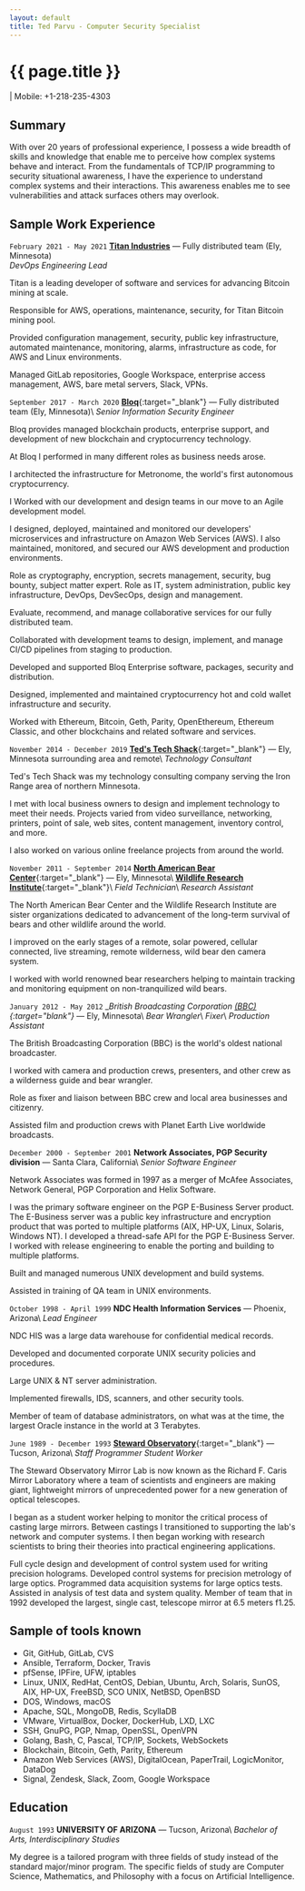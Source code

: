 ```yaml
---
layout: default
title: Ted Parvu - Computer Security Specialist
---
```

# {{ page.title }}

<div id="webaddress">
  <ted@tedstechshack.com> |
  Mobile: +1-218-235-4303
</div>

## Summary

With over 20 years of professional experience, I possess a wide breadth of skills and knowledge that enable me to perceive how complex systems behave and interact.
From the fundamentals of TCP/IP programming to security situational awareness, I have the experience to understand complex systems and their interactions.
This awareness enables me to see vulnerabilities and attack surfaces others may overlook.

## Sample Work Experience

`February 2021 - May 2021`
[__Titan Industries__](https://titan.io) &mdash; Fully distributed team (Ely, Minnesota)<br>
_DevOps Engineering Lead_

Titan is a leading developer of software and services for advancing Bitcoin mining at scale.

Responsible for AWS, operations, maintenance, security, for Titan Bitcoin mining pool.

Provided configuration management, security, public key infrastructure, automated maintenance, monitoring, alarms, infrastructure as code, for AWS and Linux environments.

Managed GitLab repositories, Google Workspace, enterprise access management, AWS, bare metal servers, Slack, VPNs.

`September 2017 - March 2020`
[__Bloq__](https://bloq.com){:target="_blank"} &mdash; Fully distributed team (Ely, Minnesota)\\
_Senior Information Security Engineer_

Bloq provides managed blockchain products, enterprise support, and development of new blockchain and cryptocurrency technology.

At Bloq I performed in many different roles as business needs arose.

I architected the infrastructure for Metronome, the world's first autonomous cryptocurrency.

I Worked with our development and design teams in our move to an Agile development model.

I designed, deployed, maintained and monitored our developers' microservices and infrastructure on Amazon Web Services (AWS).
I also maintained, monitored, and secured our AWS development and production environments.

Role as cryptography, encryption, secrets management, security, bug bounty, subject matter expert.
Role as IT, system administration, public key infrastructure, DevOps, DevSecOps, design and management.

Evaluate, recommend, and manage collaborative services for our fully distributed team.

Collaborated with development teams to design, implement, and manage CI/CD pipelines from staging to production.

Developed and supported Bloq Enterprise software, packages, security and distribution.

Designed, implemented and maintained cryptocurrency hot and cold wallet infrastructure and security.

Worked with Ethereum, Bitcoin, Geth, Parity, OpenEthereum, Ethereum Classic, and other blockchains and related software and services.

`November 2014 - December 2019`
[__Ted's Tech Shack__](https://tedstechshack.com){:target="_blank"} &mdash; Ely, Minnesota surrounding area and remote\\
_Technology Consultant_

Ted's Tech Shack was my technology consulting company serving the Iron Range area of northern Minnesota.

I met with local business owners to design and implement technology to meet their needs.
Projects varied from video surveillance, networking, printers, point of sale, web sites, content management, inventory control, and more.

I also worked on various online freelance projects from around the world.

`November 2011 - September 2014`
[__North American Bear Center__](https://bear.org){:target="_blank"} &mdash; Ely, Minnesota\\
[__Wildlife Research Institute__](https://bearstudy.org){:target="_blank"}\\
_Field Technician_\\
_Research Assistant_

The North American Bear Center and the Wildlife Research Institute are sister organizations dedicated to advancement of the long-term survival of bears and other wildlife around the world.

I improved on the early stages of a remote, solar powered, cellular connected, live streaming, remote wilderness, wild bear den camera system.

I worked with world renowned bear researchers helping to maintain tracking and monitoring equipment on non-tranquilized wild bears.

`January 2012 - May 2012`
__British Broadcasting Corporation [(BBC)](https://www.bbc.co.uk/aboutthebbc/){:target="_blank"}__ &mdash; Ely, Minnesota\\
_Bear Wrangler_\\
_Fixer_\\
_Production Assistant_

The British Broadcasting Corporation (BBC) is the world's oldest national broadcaster.

I worked with camera and production crews, presenters, and other crew as a wilderness guide and bear wrangler.

Role as fixer and liaison between BBC crew and local area businesses and citizenry.

Assisted film and production crews with Planet Earth Live worldwide broadcasts.

`December 2000 - September 2001`
__Network Associates, PGP Security division__ &mdash;  Santa Clara, California\\
_Senior Software Engineer_

Network Associates was formed in 1997 as a merger of McAfee Associates, Network General, PGP Corporation and Helix Software.

I was the primary software engineer on the PGP E-Business Server product.
The E-Business server was a public key infrastructure and encryption product that was ported to multiple platforms (AIX, HP-UX, Linux, Solaris, Windows NT).
I developed a thread-safe API for the PGP E-Business Server.
I worked with release engineering to enable the porting and building to multiple platforms.

Built and managed numerous UNIX development and build systems.

Assisted in training of QA team in UNIX environments.

`October 1998 - April 1999`
__NDC Health Information Services__ &mdash;  Phoenix, Arizona\\
_Lead Engineer_

NDC HIS was a large data warehouse for confidential medical records.

Developed and documented corporate UNIX security policies and procedures.

Large UNIX & NT server administration.

Implemented firewalls, IDS, scanners, and other security tools.

Member of team of database administrators, on what was at the time, the largest Oracle instance in the world at 3 Terabytes.

`June 1989 - December 1993`
[__Steward Observatory__](https://mirrorlab.arizona.edu/){:target="_blank"} &mdash; Tucson, Arizona\\
_Staff Programmer_
_Student Worker_

The Steward Observatory Mirror Lab is now known as the Richard F. Caris Mirror Laboratory where a team of scientists and engineers are making giant, lightweight mirrors of unprecedented power for a new generation of optical telescopes.

I began as a student worker helping to monitor the critical process of casting large mirrors.
Between castings I transitioned to supporting the lab's network and computer systems.
I then began working with research scientists to bring their theories into practical engineering applications.

Full cycle design and development of control system used for writing precision holograms.
Developed control systems for precision metrology of large optics.
Programmed data acquisition systems for large optics tests.
Assisted in analysis of test data and system quality.
Member of team that in 1992 developed the largest, single cast, telescope mirror at 6.5 meters f1.25.

## Sample of tools known

* Git, GitHub, GitLab, CVS
* Ansible, Terraform, Docker, Travis
* pfSense, IPFire, UFW, iptables
* Linux, UNIX, RedHat, CentOS, Debian, Ubuntu, Arch, Solaris, SunOS, AIX, HP-UX, FreeBSD, SCO UNIX, NetBSD, OpenBSD
* DOS, Windows, macOS
* Apache, SQL, MongoDB, Redis, ScyllaDB
* VMware, VirtualBox, Docker, DockerHub, LXD, LXC
* SSH, GnuPG, PGP, Nmap, OpenSSL, OpenVPN
* Golang, Bash, C, Pascal, TCP/IP, Sockets, WebSockets
* Blockchain, Bitcoin, Geth, Parity, Ethereum
* Amazon Web Services (AWS), DigitalOcean, PaperTrail, LogicMonitor, DataDog
* Signal, Zendesk, Slack, Zoom, Google Workspace

## Education

`August 1993`
__UNIVERSITY OF ARIZONA__ &mdash;  Tucson, Arizona\\
_Bachelor of Arts, Interdisciplinary Studies_

My degree is a tailored program with three fields of study instead of the standard major/minor program.
The specific fields of study are Computer Science, Mathematics, and Philosophy with a focus on Artificial Intelligence.
